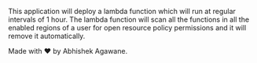 This application will deploy a lambda function which will run at regular intervals of 1 hour. The lambda function will scan all the functions in all the enabled regions of a user for open resource policy permissions and it will remove it automatically.

Made with ❤️ by Abhishek Agawane.
